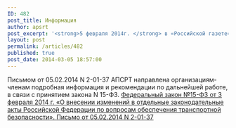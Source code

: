 ```yaml
---
ID: 482
post_title: Информация
author: apsrt
post_excerpt: '<strong>5 февраля 2014г. </strong> в «Российской газете» (выпуск № 6296) опубликован Федеральный закон №15-ФЗ от 3 февраля 2014 г. «О внесении  изменений в отдельные законодательные акты Российской Федерации по вопросам обеспечения транспортной безопасности».'
layout: post
permalink: /articles/482
published: true
post_date: 2014-03-05 18:57:00
---
```

Письмом от 05.02.2014 N 2-01-37 АПСРТ направлена организациям-членам подробная информация и рекомендации по дальнейшей работе, в связи с принятием закона N 15-ФЗ. [<span style="text-decoration: underline;"> Федеральный закон №15-ФЗ от 3 февраля 2014 г. «О внесении изменений в отдельные законодательные акты Российской Федерации по вопросам обеспечения транспортной безопасности». </span>][1] [<span style="text-decoration: underline;"> Письмо от 05.02.2014 N 2-01-37 </span>][2]

 [1]: http://www.apsrt.ru/docs/l121.doc
 [2]: http://www.apsrt.ru/docs/l122.rtf